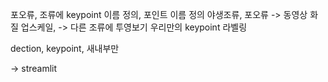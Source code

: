 포오류, 조류에 keypoint 이름 정의, 포인트 이름 정의
야생조류, 포오류 -> 동영상 화질 업스케일, -> 다른 조류에 투영보기
우리만의 keypoint 라벨링

dection, keypoint, 새내부만 



-> streamlit
